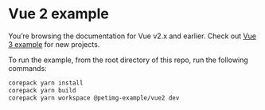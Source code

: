 # Vue 2 example

You’re browsing the documentation for Vue v2.x and earlier. Check out
[Vue 3 example](../vue3/) for new projects.

To run the example, from the root directory of this repo, run the following commands:

```sh
corepack yarn install
corepack yarn build
corepack yarn workspace @petimg-example/vue2 dev
```
